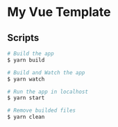 # My Vue Template

## Scripts

~~~sh
# Build the app
$ yarn build

# Build and Watch the app
$ yarn watch

# Run the app in localhost
$ yarn start

# Remove builded files
$ yarn clean
~~~
